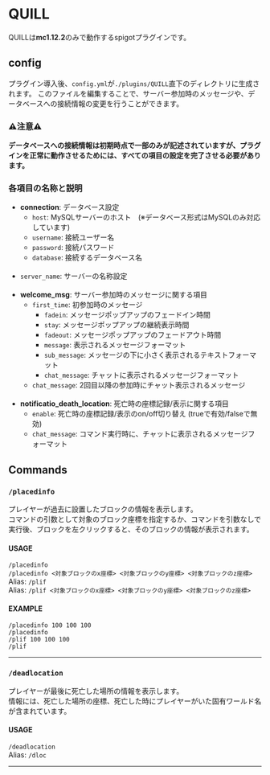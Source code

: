 # QUILL
QUILLは**mc1.12.2**のみで動作するspigotプラグインです。  

## config
プラグイン導入後、`config.yml`が`./plugins/QUILL`直下のディレクトリに生成されます。
このファイルを編集することで、サーバー参加時のメッセージや、データベースへの接続情報の変更を行うことができます。
  
### ⚠注意⚠
**データベースへの接続情報は初期時点で一部のみが記述されていますが、プラグインを正常に動作させるためには、すべての項目の設定を完了させる必要があります。**  
### 各項目の名称と説明
 - **connection**: データベース設定
   - `host`: MySQLサーバーのホスト　(※データベース形式はMySQLのみ対応しています)
   - `username`: 接続ユーザー名
   - `password`: 接続パスワード
   - `database`: 接続するデータベース名
<br><br>
- `server_name`: サーバーの名称設定
<br><br>
 - **welcome_msg**: サーバー参加時のメッセージに関する項目
   - `first_time`: 初参加時のメッセージ
     - `fadein`: メッセージポップアップのフェードイン時間
     - `stay`: メッセージポップアップの継続表示時間
     - `fadeout`: メッセージポップアップのフェードアウト時間
     - `message`: 表示されるメッセージフォーマット
     - `sub_message`: メッセージの下に小さく表示されるテキストフォーマット  
     - `chat_message`: チャットに表示されるメッセージフォーマット
   - `chat_message`: 2回目以降の参加時にチャット表示されるメッセージ
<br><br>
 - **notificatio_death_location**: 死亡時の座標記録/表示に関する項目
    - `enable`: 死亡時の座標記録/表示のon/off切り替え (trueで有効/falseで無効)
    - `chat_message`: コマンド実行時に、チャットに表示されるメッセージフォーマット
　　
## Commands
### `/placedinfo`
プレイヤーが過去に設置したブロックの情報を表示します。  
コマンドの引数として対象のブロック座標を指定するか、コマンドを引数なしで実行後、ブロックを左クリックすると、そのブロックの情報が表示されます。
#### USAGE
`/placedinfo`  
`/placedinfo <対象ブロックのx座標> <対象ブロックのy座標> <対象ブロックのz座標>`  
Alias: `/plif`  
Alias: `/plif <対象ブロックのx座標> <対象ブロックのy座標> <対象ブロックのz座標>`
#### EXAMPLE
`/placedinfo 100 100 100`  
`/placedinfo`  
`/plif 100 100 100`  
`/plif`
___
### `/deadlocation`
プレイヤーが最後に死亡した場所の情報を表示します。  
情報には、死亡した場所の座標、死亡した時にプレイヤーがいた固有ワールド名が含まれています。  
#### USAGE
`/deadlocation`  
Alias: `/dloc`  
___